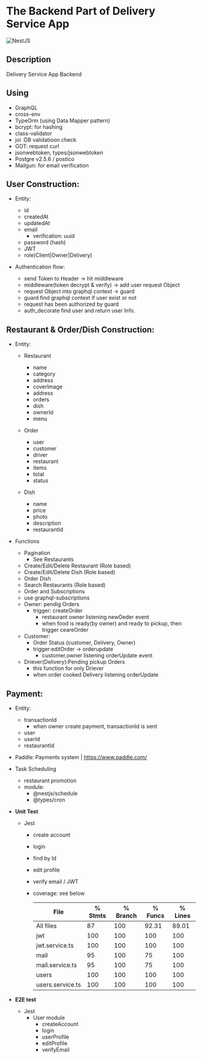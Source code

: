 # The Backend Part of Delivery Service App

<img alt="NestJS" src ="https://img.shields.io/badge/NestJS-v8.0.0-6.svg?&style=for-the-badge&logo=NestJS&logoColor=E0234E"/>

## Description

Delivery Service App Backend

## Using

- GraphQL
- cross-env
- TypeOrm (using Data Mapper pattern)
- bcrypt: for hashing
- class-validator
- joi :DB validatioon check
- GOT: request curl
- jsonwebtoken, types/jsonwebtoken
- Postgre v2.5.6 / postico
- Mailgun: for email verification

## User Construction:

- Entity:

  - id
  - createdAt
  - updatedAt
  - email
    - verification: uuid
  - password (hash)
  - JWT
  - role(Client|Owner|Delivery)

- Authentication flow:
  - send Token to Header -> hit middleware
  - middleware(token decrypt & verify) -> add user request Object
  - request Object into graphql context -> guard
  - guard find graphql context if user exist or not
  - request has been authorized by guard
  - auth_decorate find user and return user Info.

## Restaurant & Order/Dish Construction:

- Entity:

  - Restaurant

    - name
    - category
    - address
    - coverImage
    - address
    - orders
    - dish
    - ownerId
    - menu

  - Order

    - user
    - customer
    - driver
    - restaurant
    - items
    - total
    - status

  - Dish

    - name
    - price
    - photo
    - description
    - restaurantId

- Functions

  - Pagination
    - See Restaurants
  - Create/Edit/Delete Restaurant (Role based)
  - Create/Edit/Delete Dish (Role based)
  - Order Dish
  - Search Restaurants (Role based)
  - Order and Subscriptions
  - use graphql-subscriptions
  - Owner: pendig Orders
    - trigger: createOrder
      - restaurant owner listening newOeder event
      - when food is ready(by owner) and ready to pickup, then trigger ceareOrder
  - Customer:
    - Order Status (customer, Delivery, Owner)
    - trigger:editOrder -> orderupdate
      - customer,owner listening orderUpdate event
  - Driever(Delivery):Pending pickup Orders
    - this function for only Driever
    - when order cooked Delivery listening orderUpdate

## Payment:

- Entity:

  - transactionId
    - when owner create payment, transactionId is sent
  - user
  - userId
  - restaurantId

- Paddle: Payments system | https://www.paddle.com/

- Task Scheduling

  - restaurant promotion
  - module:
    - @nestjs/schedule
    - @types/cron

- <b>Unit Test</b>

  - Jest

    - create account
    - login
    - find by Id
    - edit profile
    - verify email / JWT
    - coverage: see below

      | File             | % Stmts | % Branch | % Funcs | % Lines |
      | ---------------- | ------- | -------- | ------- | ------- |
      | All files        | 87      | 100      | 92.31   | 89.01   |
      | jwt              | 100     | 100      | 100     | 100     |
      | jwt.service.ts   | 100     | 100      | 100     | 100     |
      | mail             | 95      | 100      | 75      | 100     |
      | mail.service.ts  | 95      | 100      | 75      | 100     |
      | users            | 100     | 100      | 100     | 100     |
      | users.service.ts | 100     | 100      | 100     | 100     |

- <b>E2E test</b>

  - Jest
    - User module
      - createAccount
      - login
      - userProfile
      - editProfile
      - verifyEmail
